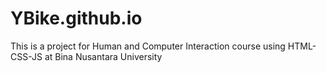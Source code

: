 # YBike.github.io
This is a project for Human and Computer Interaction course using HTML-CSS-JS  at Bina Nusantara University
